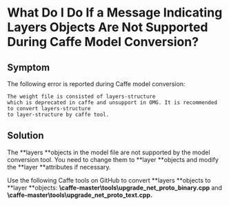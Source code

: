 # What Do I Do If a Message Indicating Layers Objects Are Not Supported During Caffe Model Conversion?<a name="EN-US_TOPIC_0196221386"></a>

## Symptom<a name="section1760921964310"></a>

The following error is reported during Caffe model conversion:

```
The weight file is consisted of layers-structure 
which is deprecated in caffe and unsupport in OMG. It is recommended to convert layers-structure 
to layer-structure by caffe tool.
```

## Solution<a name="section85644565466"></a>

The  **layers **objects in the model file are not supported by the model conversion tool. You need to change them to  **layer **objects and modify the  **layer **attributes if necessary.

Use the following Caffe tools on GitHub to convert  **layers **objects to  **layer **objects:  **\\caffe-master\\tools\\upgrade\_net\_proto\_binary.cpp**  and  **\\caffe-master\\tools\\upgrade\_net\_proto\_text.cpp.**


